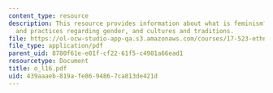 ```yaml
---
content_type: resource
description: This resource provides information about what is feminism? what is multiculturalism?,ideologies
  and practices regarding gender, and cultures and traditions.
file: https://ol-ocw-studio-app-qa.s3.amazonaws.com/courses/17-523-ethnicity-and-race-in-world-politics-fall-2005/439aaaeb819afe8694867ca813de421d_o_l16.pdf
file_type: application/pdf
parent_uid: 8780f61e-e01f-cf22-61f5-c4981a66ead1
resourcetype: Document
title: o_l16.pdf
uid: 439aaaeb-819a-fe86-9486-7ca813de421d
---
```

